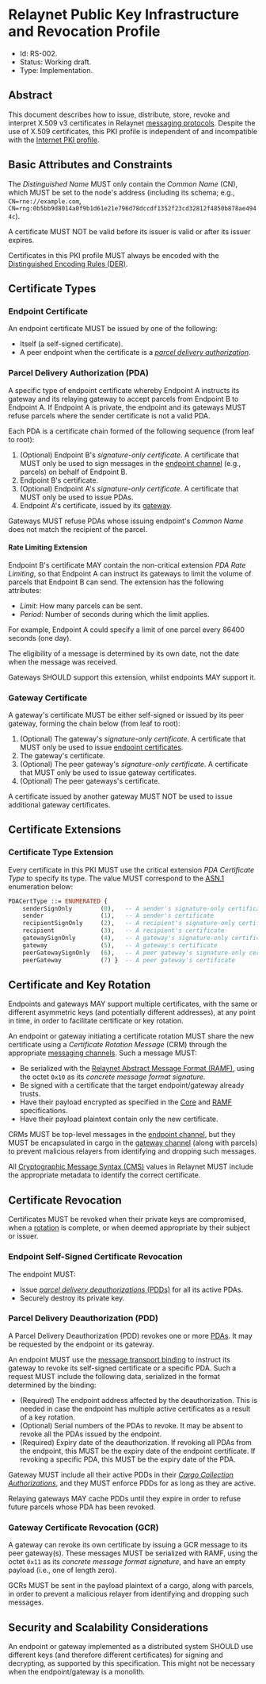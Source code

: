 # Relaynet Public Key Infrastructure and Revocation Profile

- Id: RS-002.
- Status: Working draft.
- Type: Implementation.

## Abstract

This document describes how to issue, distribute, store, revoke and interpret X.509 v3 certificates in Relaynet [messaging protocols](rs000-core.md#messaging-protocols). Despite the use of X.509 certificates, this PKI profile is independent of and incompatible with the [Internet PKI profile](https://tools.ietf.org/html/rfc5280).

## Basic Attributes and Constraints

The _Distinguished Name_ MUST only contain the _Common Name_ (CN), which MUST be set to the node's address (including its schema; e.g., `CN=rne://example.com`, `CN=rng:0b5bb9d8014a0f9b1d61e21e796d78dccdf1352f23cd32812f4850b878ae4944c`).

A certificate MUST NOT be valid before its issuer is valid or after its issuer expires.

Certificates in this PKI profile MUST always be encoded with the [Distinguished Encoding Rules (DER)](https://en.wikipedia.org/wiki/X.690#DER_encoding).

## Certificate Types

### Endpoint Certificate

An endpoint certificate MUST be issued by one of the following:

- Itself (a self-signed certificate).
- A peer endpoint when the certificate is a [_parcel delivery authorization_](#parcel-delivery-authorization-pda).

### Parcel Delivery Authorization (PDA)

A specific type of endpoint certificate whereby Endpoint A instructs its gateway and its relaying gateway to accept parcels from Endpoint B to Endpoint A. If Endpoint A is private, the endpoint and its gateways MUST refuse parcels where the sender certificate is not a valid PDA.

Each PDA is a certificate chain formed of the following sequence (from leaf to root):

1. (Optional) Endpoint B's _signature-only certificate_. A certificate that MUST only be used to sign messages in the [endpoint channel](rs000-core.md#endpoint-messaging-protocol) (e.g., parcels) on behalf of Endpoint B.
1. Endpoint B's certificate.
1. (Optional) Endpoint A's _signature-only certificate_. A certificate that MUST only be used to issue PDAs.
1. Endpoint A's certificate, issued by its [gateway](#gateway-certificate).

Gateways MUST refuse PDAs whose issuing endpoint's _Common Name_ does not match the recipient of the parcel.

#### Rate Limiting Extension

Endpoint B's certificate MAY contain the non-critical extension _PDA Rate Limiting_, so that Endpoint A can instruct its gateways to limit the volume of parcels that Endpoint B can send. The extension has the following attributes:

- _Limit_: How many parcels can be sent.
- _Period_: Number of seconds during which the limit applies.

For example, Endpoint A could specify a limit of one parcel every 86400 seconds (one day).

The eligibility of a message is determined by its own date, not the date when the message was received.

Gateways SHOULD support this extension, whilst endpoints MAY support it.

### Gateway Certificate

A gateway's certificate MUST be either self-signed or issued by its peer gateway, forming the chain below (from leaf to root):

1. (Optional) The gateway's _signature-only certificate_. A certificate that MUST only be used to issue [endpoint certificates](#endpoint-certificate).
1. The gateway's certificate.
1. (Optional) The peer gateway's _signature-only certificate_. A certificate that MUST only be used to issue gateway certificates.
1. (Optional) The peer gateways's certificate.

A certificate issued by another gateway MUST NOT be used to issue additional gateway certificates.

## Certificate Extensions

### Certificate Type Extension

Every certificate in this PKI MUST use the critical extension _PDA Certificate Type_ to specify its type. The value MUST correspond to the [ASN.1](https://en.wikipedia.org/wiki/Abstract_Syntax_Notation_One) enumeration below:

```asn1
PDACertType ::= ENUMERATED {
    senderSignOnly        (0),   -- A sender's signature-only certificate
    sender                (1),   -- A sender's certificate
    recipientSignOnly     (2),   -- A recipient's signature-only certificate
    recipient             (3),   -- A recipient's certificate
    gatewaySignOnly       (4),   -- A gateway's signature-only certificate
    gateway               (5),   -- A gateway's certificate
    peerGatewaySignOnly   (6),   -- A peer gateway's signature-only certificate
    peerGateway           (7) }  -- A peer gateway's certificate
```

## Certificate and Key Rotation

Endpoints and gateways MAY support multiple certificates, with the same or different asymmetric keys (and potentially different addresses), at any point in time, in order to facilitate certificate or key rotation. 

An endpoint or gateway initiating a certificate rotation MUST share the new certificate using a _Certificate Rotation Message_ (CRM) through the appropriate [messaging channels](rs000-core.md#messaging-protocols). Such a message MUST:

- Be serialized with the [Relaynet Abstract Message Format (RAMF)](rs001-ramf.md), using the octet `0x10` as its _concrete message format signature_.
- Be signed with a certificate that the target endpoint/gateway already trusts.
- Have their payload encrypted as specified in the [Core](rs000-core.md) and [RAMF](rs001-ramf.md) specifications.
- Have their payload plaintext contain only the new certificate.

CRMs MUST be top-level messages in the [endpoint channel](rs000-core.md#endpoint-messaging-protocol), but they MUST be encapsulated in cargo in the [gateway channel](rs000-core.md#gateway-messaging-protocol) (along with parcels) to prevent malicious relayers from identifying and dropping such messages.

All [Cryptographic Message Syntax (CMS)](https://tools.ietf.org/html/rfc5652) values in Relaynet MUST include the appropriate metadata to identify the correct certificate.

## Certificate Revocation

Certificates MUST be revoked when their private keys are compromised, when a [rotation](#certificate-and-key-rotation) is complete, or when deemed appropriate by their subject or issuer.

### Endpoint Self-Signed Certificate Revocation

The endpoint MUST:
 
- Issue [_parcel delivery deauthorizations_ (PDDs)](#parcel-delivery-deauthorization-pdd) for all its active PDAs.
- Securely destroy its private key.

### Parcel Delivery Deauthorization (PDD)

A Parcel Delivery Deauthorization (PDD) revokes one or more [PDAs](#parcel-delivery-authorization-pda). It may be requested by the endpoint or its gateway.

An endpoint MUST use the [message transport binding](rs000-core.md#message-transport-bindings) to instruct its gateway to revoke its self-signed certificate or a specific PDA. Such a request MUST include the following data, serialized in the format determined by the binding:

- (Required) The endpoint address affected by the deauthorization. This is needed in case the endpoint has multiple active certificates as a result of a key rotation.
- (Optional) Serial numbers of the PDAs to revoke. It may be absent to revoke all the PDAs issued by the endpoint.
- (Required) Expiry date of the deauthorization. If revoking all PDAs from the endpoint, this MUST be the expiry date of the endpoint certificate. If revoking a specific PDA, this MUST be the expiry date of the PDA.

Gateway MUST include all their active PDDs in their [_Cargo Collection Authorizations_](rs000-core.md#cargo-collection-authorization-cca), and they MUST enforce PDDs for as long as they are active.
 
Relaying gateways MAY cache PDDs until they expire in order to refuse future parcels whose PDA has been revoked.

### Gateway Certificate Revocation (GCR)

A gateway can revoke its own certificate by issuing a GCR message to its peer gateway(s). These messages MUST be serialized with RAMF, using the octet `0x11` as its _concrete message format signature_, and have an empty payload (i.e., one of length zero).

GCRs MUST be sent in the payload plaintext of a cargo, along with parcels, in order to prevent a malicious relayer from identifying and dropping such messages.

## Security and Scalability Considerations

An endpoint or gateway implemented as a distributed system SHOULD use different keys (and therefore different certificates) for signing and decrypting, as supported by this specification. This might not be necessary when the endpoint/gateway is a monolith.
